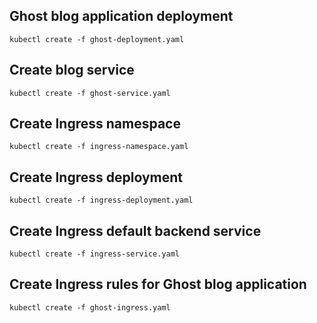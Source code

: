 ## Ghost blog application deployment
```
kubectl create -f ghost-deployment.yaml
```

## Create blog service
```
kubectl create -f ghost-service.yaml
```

## Create Ingress namespace
```
kubectl create -f ingress-namespace.yaml
```

## Create Ingress deployment
```
kubectl create -f ingress-deployment.yaml
```

## Create Ingress default backend service
```
kubectl create -f ingress-service.yaml 
```

## Create Ingress rules for Ghost blog application
```
kubectl create -f ghost-ingress.yaml
```
